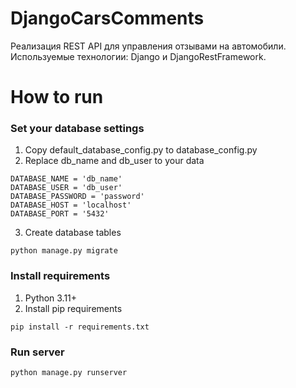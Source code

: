 # DjangoCarsComments
Реализация REST API для управления отзывами на автомобили. Используемые технологии: Django и DjangoRestFramework.

# How to run

### Set your database settings
1. Copy default_database_config.py to database_config.py
2. Replace db_name and db_user to your data
```
DATABASE_NAME = 'db_name'
DATABASE_USER = 'db_user'
DATABASE_PASSWORD = 'password'
DATABASE_HOST = 'localhost'
DATABASE_PORT = '5432'
```
3. Create database tables
```
python manage.py migrate
```

### Install requirements
1. Python 3.11+
2. Install pip requirements
```
pip install -r requirements.txt
```

### Run server
```
python manage.py runserver
```
